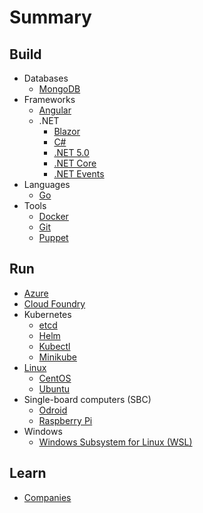 # Summary

## Build

* Databases
  * [MongoDB](./docs/mongodb.md)
* Frameworks
  * [Angular](./docs/angular.md)
  * .NET
    * [Blazor](./docs/blazor.md)
    * [C#](./docs/csharp.md)
    * [.NET 5.0](./docs/dotnet50.md)
    * [.NET Core](./docs/dotnetcore.md)
    * [.NET Events](./docs/dotnetevents.md)
* Languages
  * [Go](./docs/go.md)
* Tools
  * [Docker](./docs/docker.md)
  * [Git](./docs/git.md)
  * [Puppet](./docs/puppet.md)

## Run

* [Azure](./docs/azure.md)
* [Cloud Foundry](./docs/cloudfoundry.md)
* Kubernetes
  * [etcd](./docs/etcd.md)
  * [Helm](./docs/helm.md)
  * [Kubectl](./docs/kubectl.md)
  * [Minikube](./docs/minikube.md)
* [Linux](./docs/linux.md)
  * [CentOS](./docs/centos.md)
  * [Ubuntu](./docs/ubuntu.md)
* Single-board computers (SBC)
  * [Odroid](./docs/odroid.md)
  * [Raspberry Pi](./docs/raspberrypi.md)
* Windows
  * [Windows Subsystem for Linux (WSL)](./docs/wsl.md)

## Learn

* [Companies](./docs/companies.md)
